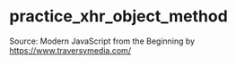 # practice_xhr_object_method
Source: Modern JavaScript from the Beginning by https://www.traversymedia.com/
